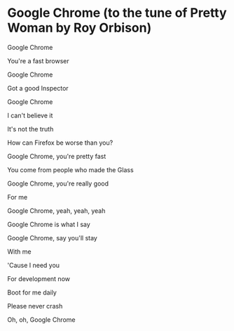 # Google Chrome (to the tune of Pretty Woman by Roy Orbison)


Google Chrome

You're a fast browser

Google Chrome

Got a good Inspector

Google Chrome

I can't believe it

It's not the truth

How can Firefox be worse than you?




Google Chrome, you're pretty fast

You come from people who made the Glass

Google Chrome, you're really good

For me




Google Chrome, yeah, yeah, yeah

Google Chrome is what I say

Google Chrome, say you'll stay

With me




'Cause I need you

For development now

Boot for me daily

Please never crash




Oh, oh, Google Chrome
